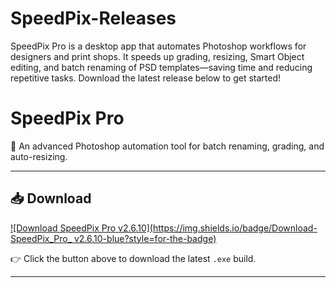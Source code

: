 # SpeedPix-Releases
SpeedPix Pro is a desktop app that automates Photoshop workflows for designers and print shops. It speeds up grading, resizing, Smart Object editing, and batch renaming of PSD templates—saving time and reducing repetitive tasks. Download the latest release below to get started!


# SpeedPix Pro

🚀 An advanced Photoshop automation tool for batch renaming, grading, and auto-resizing.

---

## 📥 Download

[![Download SpeedPix Pro v2.6.10](https://img.shields.io/badge/Download-SpeedPix_Pro_ v2.6.10-blue?style=for-the-badge)](https://drive.google.com/uc?id=1k6jGHZgvAtaKzMQDoZCHrvdYIBZbmiwv&export=download)


👉 Click the button above to download the latest `.exe` build.

---
